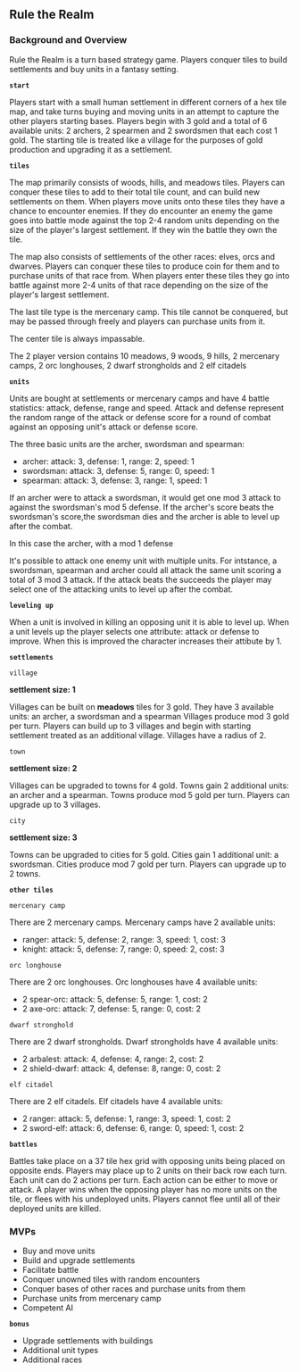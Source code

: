 ## Rule the Realm

### Background and Overview

Rule the Realm is a turn based strategy game. Players conquer tiles to build settlements and buy units in a fantasy
setting.

**`start`**

Players start with a small human settlement in different corners of a hex tile map, and take turns buying and
moving units in an attempt to capture the other players starting bases. Players begin with 3 gold and a total of 6
available units: 2 archers, 2 spearmen and 2 swordsmen that each cost 1 gold. The starting tile is treated like a 
village for the purposes of gold production and upgrading it as a settlement.

**`tiles`**

The map primarily consists of woods, hills, and meadows tiles. Players can conquer these tiles to add to their total
tile count, and can build new settlements on them. When players move units onto these tiles they have a chance to
encounter enemies. If they do encounter an enemy the game goes into battle mode against the top 2-4 random units
depending on the size of the player's largest settlement. If they win the battle they own the tile.

The map also consists of settlements of the other races: elves, orcs and dwarves. Players can conquer these tiles to
produce coin for them and to purchase units of that race from. When players enter these tiles they go into battle 
against more 2-4 units of that race depending on the size of the player's largest settlement.

The last tile type is the mercenary camp. This tile cannot be conquered, but may be passed through freely and players
can purchase units from it.

The center tile is always impassable.

The 2 player version contains 10 meadows, 9 woods, 9 hills, 2 mercenary camps, 2 orc longhouses, 2 dwarf strongholds
and 2 elf citadels

**`units`**

Units are bought at settlements or mercenary camps and have 4 battle statistics: attack, defense, range and speed.
Attack and defense represent the random range of the attack or defense score for a round of combat against an 
opposing unit's attack or defense score.

The three basic units are the archer, swordsman and spearman:
* archer: attack: 3, defense: 1, range: 2, speed: 1
* swordsman: attack: 3, defense: 5, range: 0, speed: 1
* spearman: attack: 3, defense: 3, range: 1, speed: 1

If an archer were to attack a swordsman, it would get one mod 3 attack to against the swordsman's mod 5
defense. If the archer's score beats the swordsman's score,the swordsman dies and the archer is able to level up
after the combat.

In this case the archer, with a mod 1 defense

It's possible to attack one enemy unit with multiple units. For intstance, a swordsman, spearman and archer could all
attack the same unit scoring a total of 3 mod 3 attack. If the attack beats the succeeds the player may select one of
the attacking units to level up after the combat.

**`leveling up`**

When a unit is involved in killing an opposing unit it is able to level up. When a unit levels up the player selects
one attribute: attack or defense to improve. When this is improved the character increases their attibute by 1.

**`settlements`**

`village`

**settlement size: 1**

Villages can be built on **meadows** tiles for 3 gold. They have 3 available units: an archer, a swordsman and a spearman
Villages produce mod 3 gold per turn. Players can build up to 3 villages and begin with starting settlement treated as an
additional village. Villages have a radius of 2.

`town`

**settlement size: 2**

Villages can be upgraded to towns for 4 gold. Towns gain 2 additional units: an archer and a spearman. Towns produce mod 5 
gold per turn. Players can upgrade up to 3 villages.

`city`

**settlement size: 3**

Towns can be upgraded to cities for 5 gold. Cities gain 1 additional unit: a swordsman. Cities produce mod 7 gold per turn.
Players can upgrade up to 2 towns.

**`other tiles`**

`mercenary camp`

There are 2 mercenary camps. Mercenary camps have 2 available units:
* ranger: attack: 5, defense: 2, range: 3, speed: 1, cost: 3
* knight: attack: 5, defense: 7, range: 0, speed: 2, cost: 3


`orc longhouse`

There are 2 orc longhouses. Orc longhouses have 4 available units:
* 2 spear-orc: attack: 5, defense: 5, range: 1, cost: 2
* 2 axe-orc: attack: 7, defense: 5, range: 0, cost: 2

`dwarf stronghold`

There are 2 dwarf strongholds. Dwarf strongholds have 4 available units:
* 2 arbalest: attack: 4, defense: 4, range: 2, cost: 2
* 2 shield-dwarf: attack: 4, defense: 8, range: 0, cost: 2

`elf citadel`

There are 2 elf citadels. Elf citadels have 4 available units:
* 2 ranger: attack: 5, defense: 1, range: 3, speed: 1, cost: 2
* 2 sword-elf: attack: 6, defense: 6, range: 0, speed: 1, cost: 2

**`battles`**

Battles take place on a 37 tile hex grid with opposing units being placed on opposite ends. Players may place up
to 2 units on their back row each turn. Each unit can do 2 actions per turn. Each action can be either to move or
attack. A player wins when the opposing player has no more units on the tile, or flees with his undeployed units.
Players cannot flee until all of their deployed units are killed.

### MVPs

* Buy and move units
* Build and upgrade settlements
* Facilitate battle
* Conquer unowned tiles with random encounters
* Conquer bases of other races and purchase units from them
* Purchase units from mercenary camp
* Competent AI

**`bonus`**

* Upgrade settlements with buildings
* Additional unit types
* Additional races
